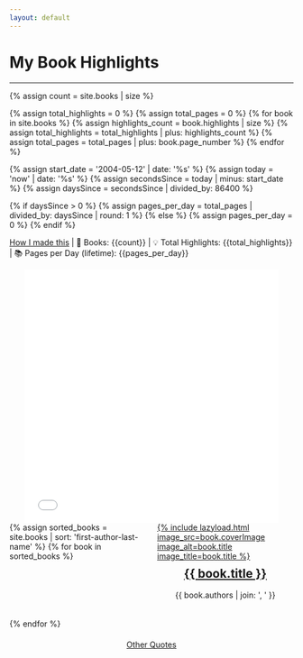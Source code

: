 ```yaml
---
layout: default
---
```


# My Book Highlights

---

<style>
  /* Add CSS styling for the book containers */
  .book-container {
    border: none; /* Remove the bounding outline */
    display: flex;
    flex-direction: column;
    align-items: center; /* Center the contents horizontally */
  }

  .book-image {
    max-width: 100%;
  }

  .book-title {
    text-align: center; /* Center the title text */
    margin-top: 10px; /* Add some top margin for spacing */
  }

  .book-author {
    margin-top: auto; /* Push the author text to the bottom */
  }
</style>

{% assign count = site.books | size %}

{% assign total_highlights = 0 %}
{% assign total_pages = 0 %}
{% for book in site.books %}
  {% assign highlights_count = book.highlights | size %}
  {% assign total_highlights = total_highlights | plus: highlights_count %}
  {% assign total_pages = total_pages | plus: book.page_number %}
{% endfor %}

{% assign start_date = '2004-05-12' | date: '%s' %}
{% assign today = 'now' | date: '%s' %}
{% assign secondsSince = today | minus: start_date %}
{% assign daysSince = secondsSince | divided_by: 86400 %}

{% if daysSince > 0 %}
  {% assign pages_per_day = total_pages | divided_by: daysSince | round: 1 %}
{% else %}
  {% assign pages_per_day = 0 %}
{% endif %}

[How I made this](https://alessandroferrari.live/book-highlights) \| 📖 Books: {{count}} \| 💡 Total Highlights: {{total_highlights}} \| 📚 Pages per Day (lifetime): {{pages_per_day}}


<div style="text-align: center; margin: 0; overflow: hidden;">
<iframe src="/square-plot.html" width="450px" height="450px" style="border:none; max-width: 90vw; max-height: 90vh; margin: 0; padding: 0;"></iframe>
</div>

<div style="display: grid; grid-template-columns: repeat(auto-fill, minmax(200px, 1fr)); gap: 20px;">
  {% assign sorted_books = site.books | sort: 'first-author-last-name' %}
  {% for book in sorted_books %}
    <div class="book-container">
      <a href="{{ book.url | relative_url }}">{% include lazyload.html image_src=book.coverImage image_alt=book.title image_title=book.title %}</a>
      <h2 class="book-title"><a href="{{ book.url | relative_url }}">{{ book.title }}</a></h2>
      <p class="book-author">{{ book.authors | join: ', ' }}</p>
    </div>
  {% endfor %}
</div>

<div style="text-align: center; margin-top: 20px;">
    <a href="/other" class="other-quotes-link">Other Quotes</a>
</div>
